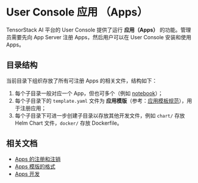 # User Console 应用 （Apps）

TensorStack AI 平台的 User Console 提供了运行 **应用（Apps）** 的功能。管理员需要先向 App Server 注册 Apps，然后用户可以在 User Console 安装和使用 Apps。

## 目录结构

当前目录下组织存放了所有可注册 Apps 的相关文件，结构如下：

1. 每个子目录一般对应一个 App，但也可多个（例如 [notebook](./notebook/)）；
2. 每个子目录下的 `template.yaml` 文件为 **应用模版**（参考：[应用模板规范](../docs/template.md)），用于注册应用；
3. 每个子目录下可进一步创建子目录以存放其他开发文件，例如 `chart/` 存放 Helm Chart 文件，`docker/` 存放 Dockerfile。

## 相关文档

* [Apps 的注册和注销](../docs/register.md)
* [Apps 模版的格式](../docs/template.md)
* [Apps 开发](../docs/dev.md)
